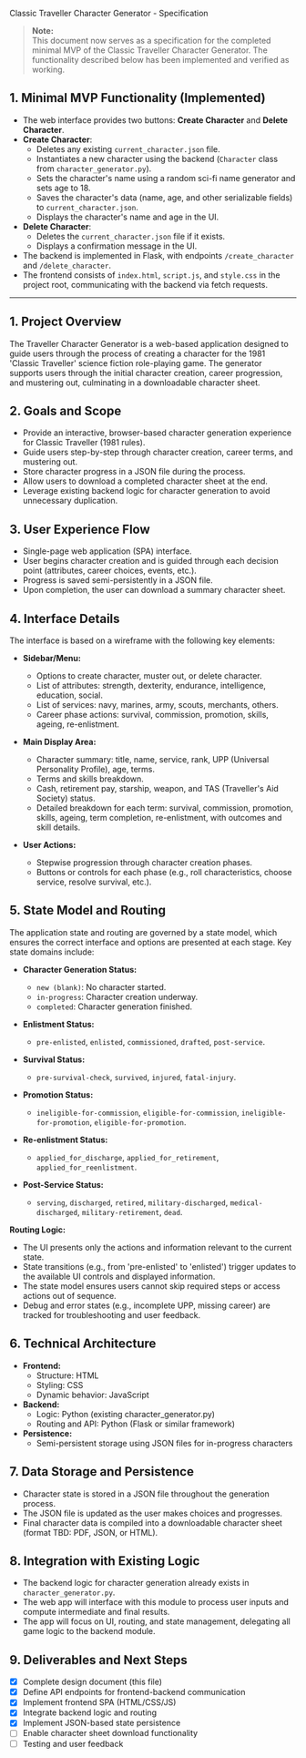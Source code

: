 Classic Traveller Character Generator - Specification

> **Note:**  
> This document now serves as a specification for the completed minimal MVP of the Classic Traveller Character Generator. The functionality described below has been implemented and verified as working.

## 1. Minimal MVP Functionality (Implemented)

- The web interface provides two buttons: **Create Character** and **Delete Character**.
- **Create Character**:
  - Deletes any existing `current_character.json` file.
  - Instantiates a new character using the backend (`Character` class from `character_generator.py`).
  - Sets the character's name using a random sci-fi name generator and sets age to 18.
  - Saves the character's data (name, age, and other serializable fields) to `current_character.json`.
  - Displays the character's name and age in the UI.
- **Delete Character**:
  - Deletes the `current_character.json` file if it exists.
  - Displays a confirmation message in the UI.
- The backend is implemented in Flask, with endpoints `/create_character` and `/delete_character`.
- The frontend consists of `index.html`, `script.js`, and `style.css` in the project root, communicating with the backend via fetch requests.

---

## 1. Project Overview

The Traveller Character Generator is a web-based application designed to guide users through the process of creating a character for the 1981 'Classic Traveller' science fiction role-playing game. The generator supports users through the initial character creation, career progression, and mustering out, culminating in a downloadable character sheet.

## 2. Goals and Scope

- Provide an interactive, browser-based character generation experience for Classic Traveller (1981 rules).
- Guide users step-by-step through character creation, career terms, and mustering out.
- Store character progress in a JSON file during the process.
- Allow users to download a completed character sheet at the end.
- Leverage existing backend logic for character generation to avoid unnecessary duplication.

## 3. User Experience Flow

- Single-page web application (SPA) interface.
- User begins character creation and is guided through each decision point (attributes, career choices, events, etc.).
- Progress is saved semi-persistently in a JSON file.
- Upon completion, the user can download a summary character sheet.

## 4. Interface Details

The interface is based on a wireframe with the following key elements:

- **Sidebar/Menu:**
  - Options to create character, muster out, or delete character.
  - List of attributes: strength, dexterity, endurance, intelligence, education, social.
  - List of services: navy, marines, army, scouts, merchants, others.
  - Career phase actions: survival, commission, promotion, skills, ageing, re-enlistment.

- **Main Display Area:**
  - Character summary: title, name, service, rank, UPP (Universal Personality Profile), age, terms.
  - Terms and skills breakdown.
  - Cash, retirement pay, starship, weapon, and TAS (Traveller's Aid Society) status.
  - Detailed breakdown for each term: survival, commission, promotion, skills, ageing, term completion, re-enlistment, with outcomes and skill details.

- **User Actions:**
  - Stepwise progression through character creation phases.
  - Buttons or controls for each phase (e.g., roll characteristics, choose service, resolve survival, etc.).

## 5. State Model and Routing

The application state and routing are governed by a state model, which ensures the correct interface and options are presented at each stage. Key state domains include:

- **Character Generation Status:**
  - `new (blank)`: No character started.
  - `in-progress`: Character creation underway.
  - `completed`: Character generation finished.

- **Enlistment Status:**
  - `pre-enlisted`, `enlisted`, `commissioned`, `drafted`, `post-service`.

- **Survival Status:**
  - `pre-survival-check`, `survived`, `injured`, `fatal-injury`.

- **Promotion Status:**
  - `ineligible-for-commission`, `eligible-for-commission`, `ineligible-for-promotion`, `eligible-for-promotion`.

- **Re-enlistment Status:**
  - `applied_for_discharge`, `applied_for_retirement`, `applied_for_reenlistment`.

- **Post-Service Status:**
  - `serving`, `discharged`, `retired`, `military-discharged`, `medical-discharged`, `military-retirement`, `dead`.

**Routing Logic:**
- The UI presents only the actions and information relevant to the current state.
- State transitions (e.g., from 'pre-enlisted' to 'enlisted') trigger updates to the available UI controls and displayed information.
- The state model ensures users cannot skip required steps or access actions out of sequence.
- Debug and error states (e.g., incomplete UPP, missing career) are tracked for troubleshooting and user feedback.

## 6. Technical Architecture

- **Frontend:**
  - Structure: HTML
  - Styling: CSS
  - Dynamic behavior: JavaScript
- **Backend:**
  - Logic: Python (existing character_generator.py)
  - Routing and API: Python (Flask or similar framework)
- **Persistence:**
  - Semi-persistent storage using JSON files for in-progress characters

## 7. Data Storage and Persistence

- Character state is stored in a JSON file throughout the generation process.
- The JSON file is updated as the user makes choices and progresses.
- Final character data is compiled into a downloadable character sheet (format TBD: PDF, JSON, or HTML).

## 8. Integration with Existing Logic

- The backend logic for character generation already exists in `character_generator.py`.
- The web app will interface with this module to process user inputs and compute intermediate and final results.
- The app will focus on UI, routing, and state management, delegating all game logic to the backend module.

## 9. Deliverables and Next Steps

- [x] Complete design document (this file)
- [x] Define API endpoints for frontend-backend communication
- [x] Implement frontend SPA (HTML/CSS/JS)
- [x] Integrate backend logic and routing
- [x] Implement JSON-based state persistence
- [ ] Enable character sheet download functionality
- [ ] Testing and user feedback 